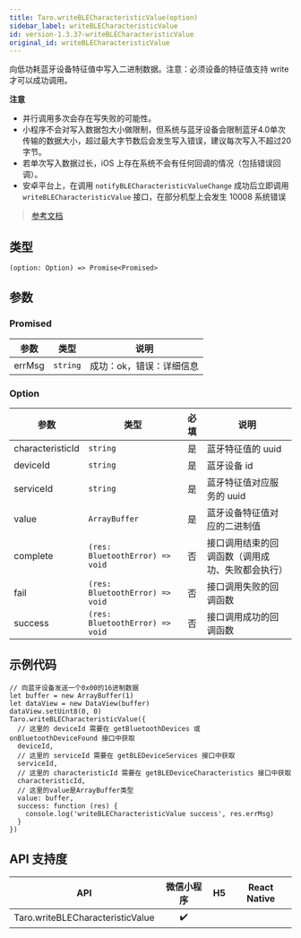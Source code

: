 ```yaml
---
title: Taro.writeBLECharacteristicValue(option)
sidebar_label: writeBLECharacteristicValue
id: version-1.3.37-writeBLECharacteristicValue
original_id: writeBLECharacteristicValue
---
```


向低功耗蓝牙设备特征值中写入二进制数据。注意：必须设备的特征值支持 write 才可以成功调用。

**注意**
- 并行调用多次会存在写失败的可能性。
- 小程序不会对写入数据包大小做限制，但系统与蓝牙设备会限制蓝牙4.0单次传输的数据大小，超过最大字节数后会发生写入错误，建议每次写入不超过20字节。
- 若单次写入数据过长，iOS 上存在系统不会有任何回调的情况（包括错误回调）。
- 安卓平台上，在调用 `notifyBLECharacteristicValueChange` 成功后立即调用 `writeBLECharacteristicValue` 接口，在部分机型上会发生 10008 系统错误

> [参考文档](https://developers.weixin.qq.com/miniprogram/dev/api/device/bluetooth-ble/wx.writeBLECharacteristicValue.html)

## 类型

```tsx
(option: Option) => Promise<Promised>
```

## 参数

### Promised

| 参数 | 类型 | 说明 |
| --- | --- | --- |
| errMsg | `string` | 成功：ok，错误：详细信息 |

### Option

| 参数 | 类型 | 必填 | 说明 |
| --- | --- | :---: | --- |
| characteristicId | `string` | 是 | 蓝牙特征值的 uuid |
| deviceId | `string` | 是 | 蓝牙设备 id |
| serviceId | `string` | 是 | 蓝牙特征值对应服务的 uuid |
| value | `ArrayBuffer` | 是 | 蓝牙设备特征值对应的二进制值 |
| complete | `(res: BluetoothError) => void` | 否 | 接口调用结束的回调函数（调用成功、失败都会执行） |
| fail | `(res: BluetoothError) => void` | 否 | 接口调用失败的回调函数 |
| success | `(res: BluetoothError) => void` | 否 | 接口调用成功的回调函数 |

## 示例代码

```tsx
// 向蓝牙设备发送一个0x00的16进制数据
let buffer = new ArrayBuffer(1)
let dataView = new DataView(buffer)
dataView.setUint8(0, 0)
Taro.writeBLECharacteristicValue({
  // 这里的 deviceId 需要在 getBluetoothDevices 或 onBluetoothDeviceFound 接口中获取
  deviceId,
  // 这里的 serviceId 需要在 getBLEDeviceServices 接口中获取
  serviceId,
  // 这里的 characteristicId 需要在 getBLEDeviceCharacteristics 接口中获取
  characteristicId,
  // 这里的value是ArrayBuffer类型
  value: buffer,
  success: function (res) {
    console.log('writeBLECharacteristicValue success', res.errMsg)
  }
})
```

## API 支持度

| API | 微信小程序 | H5 | React Native |
| :---: | :---: | :---: | :---: |
| Taro.writeBLECharacteristicValue | ✔️ |  |  |
